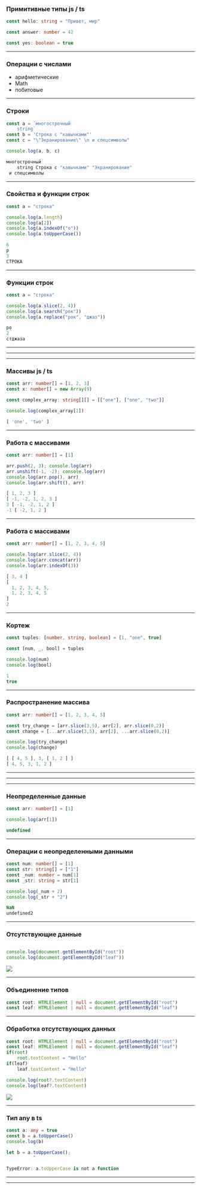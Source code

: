 ### Примитивные типы js / ts

```typescript
const hello: string = "Привет, мир"

const answer: number = 42

const yes: boolean = true
```

---

### Операции с числами

- арифметические
- Math
- побитовые

---

### Строки 

```typescript
const a = `многострочный
    string`
const b = 'Строка с "кавычками"'
const c = "\"Экранирование\" \n и спецсимволы"

console.log(a, b, c)
```

```typescript
многострочный
    string Строка с "кавычками" "Экранирование"
 и спецсимволы
```

---

### Свойства и функции строк

```typescript
const a = "строка"

console.log(a.length)
console.log(a[2])
console.log(a.indexOf("о"))
console.log(a.toUpperCase())
```

```typescript
6
р
3
СТРОКА
```
---

### Функции строк

```typescript
const a = "строка"

console.log(a.slice(2, 4))
console.log(a.search("рок"))
console.log(a.replace("рок", "джаз"))
```

```typescript
ро
2
стджаза
```

---

<div class='quiz' data-quiz='{ 
    "question": "Какие операции с числами есть в JS?",    
    "answers": [
        { "isRight":true, "text":"Отбрасывание дробной части"},
        { "isRight":true, "text":"Округление"},
        { "isRight":false, "text":"Деление на цело"},
        { "isRight":true, "text":"Нахождение остатка от деления"}
    ]
}'></div>

---

<div class='quiz' data-quiz='{ 
    "question": "Какие свойства у строк есть в JS?",    
    "answers": [
        { "isRight":true, "text":"<code>length</code>"},
        { "isRight":false, "text":"<code>size</code>"},
        { "isRight":false, "text":"<code>indexOf</code>"},
        { "isRight":false, "text":"<code>toUpperCase</code>"}
    ]
}'></div>

----

### Массивы js / ts

```typescript
const arr: number[] = [1, 2, 3]
const x: number[] = new Array(9)

const complex_array: string[][] = [["one"], ["one", "two"]]

console.log(complex_array[1])
```

```typescript
[ 'one', 'two' ]
```

---

### Работа с массивами

```typescript
const arr: number[] = [1]

arr.push(2, 3); console.log(arr)
arr.unshift(-1, -2); console.log(arr)
console.log(arr.pop(), arr)
console.log(arr.shift(), arr)
```

```typescript
[ 1, 2, 3 ]
[ -1, -2, 1, 2, 3 ]
3 [ -1, -2, 1, 2 ]
-1 [ -2, 1, 2 ]
```

---

### Работа с массивами

```typescript
const arr: number[] = [1, 2, 3, 4, 5]

console.log(arr.slice(2, 4))
console.log(arr.concat(arr))
console.log(arr.indexOf(3))
```

```typescript
[ 3, 4 ]
[
  1, 2, 3, 4, 5,
  1, 2, 3, 4, 5
]
2
```

---

### Кортеж 

```typescript
const tuples: [number, string, boolean] = [1, "one", true]

const [num, _, bool] = tuples

console.log(num)
console.log(bool)
```

```typescript
1
true
```

---

### Распространение массива

```typescript
const arr: number[] = [1, 2, 3, 4, 5]

const try_change = [arr.slice(3,5), arr[2], arr.slice(0,2)]
const change = [...arr.slice(3,5), arr[2], ...arr.slice(0,2)]

console.log(try_change)
console.log(change)
```

```typescript
[ [ 4, 5 ], 3, [ 1, 2 ] ]
[ 4, 5, 3, 1, 2 ]
```

---

<div class='quiz' data-quiz='{ 
    "question": "Какого тип будет <code>a</code> после <br><code>const a = [\"x\"]</code>?",    
    "answers": [
        { "isRight":true, "text":"<code>string[]</code>"},
        { "isRight":false, "text":"<code>string[1]</code>"},
        { "isRight":false, "text":"<code>[string]</code>"},
        { "isRight":false, "text":"<code>string</code>"}
    ]
}'></div>

---

<div class='quiz' data-quiz='{ 
    "question": "Какие функции добавляют элементы в массив?",    
    "answers": [
        { "isRight":true, "text":"<code>push</code>"},
        { "isRight":true, "text":"<code>unshift</code>"},
        { "isRight":false, "text":"<code>pop</code>"},
        { "isRight":false, "text":"<code>shift</code>"}
    ]
}'></div>

----

### Неопределенные данные

```typescript
const arr: number[] = [1]

console.log(arr[1])
```

```typescript
undefined
```

---

### Операции с неопределенными данными

```typescript
const num: number[] = [1]
const str: string[] = ["1"]
const _num: number = num[1]
const _str: string = str[1]

console.log(_num + 2)
console.log(_str + "2")
```

```typescript
NaN
undefined2
```

---

### Отсутствующие данные

```typescript

console.log(document.getElementById("root"))
console.log(document.getElementById("leaf"))
```

![](null.png)

---

### Объединение типов

```typescript
const root: HTMLElement | null = document.getElementById("root")
const leaf: HTMLElement | null = document.getElementById("leaf")
```

---

### Обработка отсутствующих данных

```typescript
const root: HTMLElement | null = document.getElementById("root")
const leaf: HTMLElement | null = document.getElementById("leaf")
if(root)
    root.textContent = "Hello"
if(leaf)
    leaf.textContent = "Hello"

console.log(root?.textContent)
console.log(leaf?.textContent)

```

![](null_chain.png)

---

### Тип any в ts

```typescript
const a: any = true
const b = a.toUpperCase()
console.log(b)
```

```typescript
let b = a.toUpperCase();
          ^

TypeError: a.toUpperCase is not a function
```

---

<div class='quiz' data-quiz='{ 
    "question": "Для каких типов данных TS требуют проверки наличия значения переменной перед использованием переменной?",    
    "answers": [
        { "isRight":true, "text":"<code>null</code>"},
        { "isRight":false, "text":"<code>undefined</code>"},
        { "isRight":false, "text":"<code>any</code>"},
        { "isRight":false, "text":"<code>number</code>"}
    ]
}'></div>

---

<div class='quiz' data-quiz='{ 
    "question": "В каких случаях может появиться <code>undefined</code> в программе на TS?",    
    "answers": [
        { "isRight":true, "text":"При использовании переменных типа any"},
        { "isRight":true, "text":"При вызове JS функций"},
        { "isRight":false, "text":"При вызове неиницилизированной переменной"},
        { "isRight":false, "text":"При передаче функции аргумента другого типа"}
    ]
}'></div>